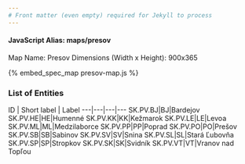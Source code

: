 ```yaml
---
# Front matter (even empty) required for Jekyll to process
---
```


#### JavaScript Alias: maps/presov

Map Name: Presov
Dimensions (Width x Height): 900x365



{% embed_spec_map presov-map.js %}

### List of Entities

ID | Short label | Label
---|---|---|---
SK.PV.BJ|BJ|Bardejov
SK.PV.HE|HE|Humenné
SK.PV.KK|KK|Kežmarok
SK.PV.LE|LE|Levoa
SK.PV.ML|ML|Medzilaborce
SK.PV.PP|PP|Poprad
SK.PV.PO|PO|Prešov
SK.PV.SB|SB|Sabinov
SK.PV.SV|SV|Snina
SK.PV.SL|SL|Stará Ľubovňa
SK.PV.SP|SP|Stropkov
SK.PV.SK|SK|Svidník
SK.PV.VT|VT|Vranov nad Topľou

